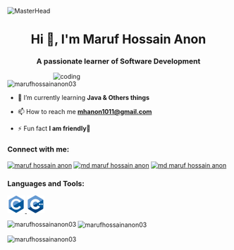 
![MasterHead](https://user-images.githubusercontent.com/74038190/241765440-80728820-e06b-4f96-9c9e-9df46f0cc0a5.gif)

<h1 align="center">Hi 👋, I'm Maruf Hossain Anon</h1>
<h3 align="center">A passionate learner of Software Development</h3>

<img align="right" alt="coding" width="400" src="https://user-images.githubusercontent.com/55389276/140866485-8fb1c876-9a8f-4d6a-98dc-08c4981eaf70.gif">

<p align="left"> <img src="https://komarev.com/ghpvc/?username=marufhossainanon03&label=Profile%20views&color=0e75b6&style=flat" alt="marufhossainanon03" /> </p>

- 🌱 I’m currently learning **Java & Others things**

- 📫 How to reach me **mhanon1011@gmail.com**

- ⚡ Fun fact **I am friendly🙂**

<h3 align="left">Connect with me:</h3>
<p align="left">
<a href="https://www.linkedin.com/feed/" target="blank"><img align="center" src="https://raw.githubusercontent.com/rahuldkjain/github-profile-readme-generator/master/src/images/icons/Social/linked-in-alt.svg" alt="maruf hossain anon" height="30" width="40" /></a>
<a href="https://www.facebook.com/mdmaruf.hossin.336?mibextid=zLoPMf" target="blank"><img align="center" src="https://raw.githubusercontent.com/rahuldkjain/github-profile-readme-generator/master/src/images/icons/Social/facebook.svg" alt="md maruf hossain anon" height="30" width="40" /></a>
<a href="https://leetcode.com/Marufhossainanon/" target="blank"><img align="center" src="https://raw.githubusercontent.com/rahuldkjain/github-profile-readme-generator/master/src/images/icons/Social/leet-code.svg" alt="md maruf hossain anon" height="30" width="40" /></a>
</p>

<h3 align="left">Languages and Tools:</h3>
<p align="left"> <a href="https://www.cprogramming.com/" target="_blank" rel="noreferrer"> <img src="https://raw.githubusercontent.com/devicons/devicon/master/icons/c/c-original.svg" alt="c" width="40" height="40"/> </a> <a href="https://www.w3schools.com/cpp/" target="_blank" rel="noreferrer"> <img src="https://raw.githubusercontent.com/devicons/devicon/master/icons/cplusplus/cplusplus-original.svg" alt="cplusplus" width="40" height="40"/> </a> </p>

<p><img align="left" src="https://github-readme-stats.vercel.app/api/top-langs?username=marufhossainanon03&show_icons=true&locale=en&layout=compact" alt="marufhossainanon03" /></p>

<p>&nbsp;<img align="center" src="https://github-readme-stats.vercel.app/api?username=marufhossainanon03&show_icons=true&locale=en" alt="marufhossainanon03" /></p>

<p><img align="center" src="https://github-readme-streak-stats.herokuapp.com/?user=marufhossainanon03&" alt="marufhossainanon03" /></p>
